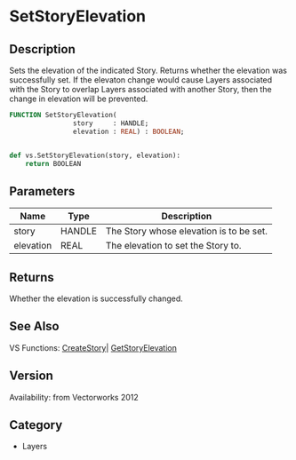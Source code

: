 # SetStoryElevation

## Description
Sets the elevation of the indicated Story. Returns whether the elevation was successfully set. If the elevaton change would cause Layers associated with the Story to overlap Layers associated with another Story, then the change in elevation will be prevented.

```pascal
FUNCTION SetStoryElevation(
				story     : HANDLE;
				elevation : REAL) : BOOLEAN;
```

```python

def vs.SetStoryElevation(story, elevation):
    return BOOLEAN
```

## Parameters
|Name|Type|Description|
|---|---|---|
|story|HANDLE|The Story whose elevation is to be set.|
|elevation|REAL|The elevation to set the Story to.|

## Returns
Whether the elevation is successfully changed.

## See Also
VS Functions:
[CreateStory](CreateStory.md)| [GetStoryElevation](GetStoryElevation.md)

## Version
Availability: from Vectorworks 2012
## Category
* Layers

